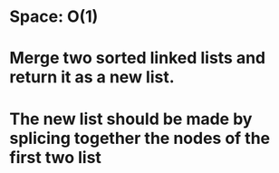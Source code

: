 
# Space: O(1)
#
# Merge two sorted linked lists and return it as a new list. 
# The new list should be made by splicing together the nodes of the first two list
